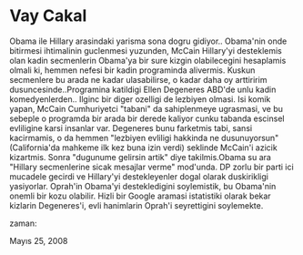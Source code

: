 # Vay Cakal
Obama ile Hillary arasindaki yarisma sona dogru gidiyor..  Obama'nin onde bitirmesi ihtimalinin guclenmesi yuzunden, McCain Hillary'yi desteklemis olan kadin secmenlerin Obama'ya bir sure kizgin olabilecegini hesaplamis olmali ki, hemmen nefesi bir kadin programinda alivermis.  Kuskun secmenlere bu arada ne kadar ulasabilirse, o kadar daha oy arttiririm dusuncesinde..Programina katildigi Ellen Degeneres ABD'de unlu kadin komedyenlerden.. Ilginc bir diger ozelligi de lezbiyen olmasi. Isi komik yapan, McCain Cumhuriyetci "tabani" da sahiplenmeye ugrasmasi, ve bu sebeple o programda bir arada bir derede kaliyor cunku tabanda escinsel evliligine karsi insanlar var. Degeneres bunu farketmis tabi, sansi kacirmamis, o da hemmen "lezbiyen evliligi hakkinda ne dusunuyorsun" (California'da mahkeme ilk kez buna izin verdi) seklinde McCain'i azicik kizartmis. Sonra "dugunume gelirsin artik" diye takilmis.Obama su ara "Hillary secmenlerine sicak mesajlar verme" mod'unda. DP zorlu bir parti ici mucadele gecirdi ve Hillary'yi destekleyenler dogal olarak duskirikligi yasiyorlar. Oprah'in Obama'yi destekledigini soylemistik, bu Obama'nin onemli bir kozu olabilir. Hizli bir Google aramasi istatistiki olarak bekar kizlarin Degeneres'i, evli hanimlarin Oprah'i seyrettigini soylemekte.







zaman:

Mayıs 25, 2008










